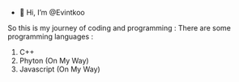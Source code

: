 - 👋 Hi, I’m @Evintkoo



So this is my journey of coding and programming :
There are some programming languages  : 
1. C++ 
2. Phyton (On My Way)
3. Javascript (On My Way)
